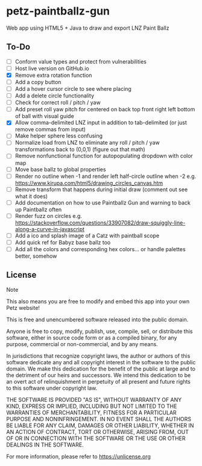 # petz-paintballz-gun
Web app using HTML5 + Java to draw and export LNZ Paint Ballz

## To-Do
- [ ]  Conform value types and protect from vulnerabilities
- [ ]  Host live version on GitHub.io
- [x]  Remove extra rotation function
- [ ]  Add a copy button
- [ ]  Add a hover cursor circle to see where placing
- [ ]  Add a delete circle functionality
- [ ]  Check for correct roll / pitch / yaw
- [ ]  Add preset roll yaw pitch for centered on back top front right left bottom of ball with visual guide
- [x]  Allow comma-delimited LNZ input in addition to tab-delimited (or just remove commas from input)
- [ ]  Make helper sphere less confusing
- [ ]  Normalize load from LNZ to eliminate any roll / pitch / yaw transformations back to (0,0,1) (figure out that math)
- [ ]  Remove nonfunctional function for autopopulating dropdown with color map
- [ ]  Move base ballz to global properties
- [ ]  Render no outline when -1 and render left half-circle outline when -2 e.g. https://www.kirupa.com/html5/drawing_circles_canvas.htm
- [ ]  Remove transform that happens during initial draw (comment out see what it does)
- [ ]  Add documentation on how to use Paintballz Gun and warning to back up Paintballz often
- [ ]  Render fuzz on circles e.g. https://stackoverflow.com/questions/33907082/draw-squiggly-line-along-a-curve-in-javascript
- [ ]  Add a ico and splash image of a Catz with paintball scope
- [ ]  Add quick ref for Babyz base ballz too
- [ ]  Add all the colors and corresponding hex colors... or handle palettes better, somehow

## License

> [!NOTE]  
> This also means you are free to modify and embed this app into your own Petz website!

This is free and unencumbered software released into the public domain.

Anyone is free to copy, modify, publish, use, compile, sell, or
distribute this software, either in source code form or as a compiled
binary, for any purpose, commercial or non-commercial, and by any
means.

In jurisdictions that recognize copyright laws, the author or authors
of this software dedicate any and all copyright interest in the
software to the public domain. We make this dedication for the benefit
of the public at large and to the detriment of our heirs and
successors. We intend this dedication to be an overt act of
relinquishment in perpetuity of all present and future rights to this
software under copyright law.

THE SOFTWARE IS PROVIDED "AS IS", WITHOUT WARRANTY OF ANY KIND,
EXPRESS OR IMPLIED, INCLUDING BUT NOT LIMITED TO THE WARRANTIES OF
MERCHANTABILITY, FITNESS FOR A PARTICULAR PURPOSE AND NONINFRINGEMENT.
IN NO EVENT SHALL THE AUTHORS BE LIABLE FOR ANY CLAIM, DAMAGES OR
OTHER LIABILITY, WHETHER IN AN ACTION OF CONTRACT, TORT OR OTHERWISE,
ARISING FROM, OUT OF OR IN CONNECTION WITH THE SOFTWARE OR THE USE OR
OTHER DEALINGS IN THE SOFTWARE.

For more information, please refer to <https://unlicense.org>